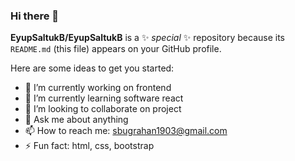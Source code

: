### Hi there 👋


**EyupSaltukB/EyupSaltukB** is a ✨ _special_ ✨ repository because its `README.md` (this file) appears on your GitHub profile.

Here are some ideas to get you started:

- 🔭 I’m currently working on frontend
- 🌱 I’m currently learning software react
- 👯 I’m looking to collaborate on project
- 💬 Ask me about anything
- 📫 How to reach me: sbugrahan1903@gmail.com
- ⚡ Fun fact: html, css, bootstrap

